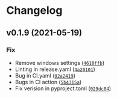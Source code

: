 # Changelog

<!--next-version-placeholder-->

## v0.1.9 (2021-05-19)
### Fix
* Remove windows settings ([`4610ffb`](https://github.com/pindoio/pindo-cli/commit/4610ffba0c9b1ee43265ad4e4ee17c95d5181f83))
* Linting in release.yaml ([`4a20101`](https://github.com/pindoio/pindo-cli/commit/4a20101fc3904536d8e3e1a3d66ac85b53dc2c6f))
* Bug in CI.yaml ([`02a2419`](https://github.com/pindoio/pindo-cli/commit/02a2419907a72e1c919dac7e5225f3c0b8168a7b))
* Bugs in CI action ([`5b4315a`](https://github.com/pindoio/pindo-cli/commit/5b4315a51ad20062180eb6785dac80f614b20593))
* Fix verision in pyproject.toml ([`029dc04`](https://github.com/pindoio/pindo-cli/commit/029dc0429079254121f65d787d4b7cd1381d5f27))
